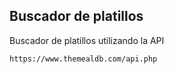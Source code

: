 ## Buscador de platillos

Buscador de platillos utilizando la API

```
https://www.themealdb.com/api.php
```
